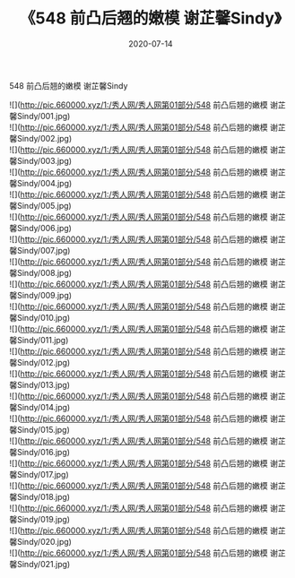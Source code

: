 ﻿---
layout: post
title:  《548 前凸后翘的嫩模 谢芷馨Sindy》
date:   2020-07-14
img: http://pic.660000.xyz/1:/秀人网/秀人网第01部分/548 前凸后翘的嫩模 谢芷馨Sindy/000.jpg
categories: [美女, 清纯, 唯美]
---

548 前凸后翘的嫩模 谢芷馨Sindy

  ![](http://pic.660000.xyz/1:/秀人网/秀人网第01部分/548 前凸后翘的嫩模 谢芷馨Sindy/001.jpg) <br> ![](http://pic.660000.xyz/1:/秀人网/秀人网第01部分/548 前凸后翘的嫩模 谢芷馨Sindy/002.jpg) <br> ![](http://pic.660000.xyz/1:/秀人网/秀人网第01部分/548 前凸后翘的嫩模 谢芷馨Sindy/003.jpg) <br> ![](http://pic.660000.xyz/1:/秀人网/秀人网第01部分/548 前凸后翘的嫩模 谢芷馨Sindy/004.jpg) <br> ![](http://pic.660000.xyz/1:/秀人网/秀人网第01部分/548 前凸后翘的嫩模 谢芷馨Sindy/005.jpg) <br> ![](http://pic.660000.xyz/1:/秀人网/秀人网第01部分/548 前凸后翘的嫩模 谢芷馨Sindy/006.jpg) <br> ![](http://pic.660000.xyz/1:/秀人网/秀人网第01部分/548 前凸后翘的嫩模 谢芷馨Sindy/007.jpg) <br> ![](http://pic.660000.xyz/1:/秀人网/秀人网第01部分/548 前凸后翘的嫩模 谢芷馨Sindy/008.jpg) <br> ![](http://pic.660000.xyz/1:/秀人网/秀人网第01部分/548 前凸后翘的嫩模 谢芷馨Sindy/009.jpg) <br> ![](http://pic.660000.xyz/1:/秀人网/秀人网第01部分/548 前凸后翘的嫩模 谢芷馨Sindy/010.jpg) <br> ![](http://pic.660000.xyz/1:/秀人网/秀人网第01部分/548 前凸后翘的嫩模 谢芷馨Sindy/011.jpg) <br> ![](http://pic.660000.xyz/1:/秀人网/秀人网第01部分/548 前凸后翘的嫩模 谢芷馨Sindy/012.jpg) <br> ![](http://pic.660000.xyz/1:/秀人网/秀人网第01部分/548 前凸后翘的嫩模 谢芷馨Sindy/013.jpg) <br> ![](http://pic.660000.xyz/1:/秀人网/秀人网第01部分/548 前凸后翘的嫩模 谢芷馨Sindy/014.jpg) <br> ![](http://pic.660000.xyz/1:/秀人网/秀人网第01部分/548 前凸后翘的嫩模 谢芷馨Sindy/015.jpg) <br> ![](http://pic.660000.xyz/1:/秀人网/秀人网第01部分/548 前凸后翘的嫩模 谢芷馨Sindy/016.jpg) <br> ![](http://pic.660000.xyz/1:/秀人网/秀人网第01部分/548 前凸后翘的嫩模 谢芷馨Sindy/017.jpg) <br> ![](http://pic.660000.xyz/1:/秀人网/秀人网第01部分/548 前凸后翘的嫩模 谢芷馨Sindy/018.jpg) <br> ![](http://pic.660000.xyz/1:/秀人网/秀人网第01部分/548 前凸后翘的嫩模 谢芷馨Sindy/019.jpg) <br> ![](http://pic.660000.xyz/1:/秀人网/秀人网第01部分/548 前凸后翘的嫩模 谢芷馨Sindy/020.jpg) <br> ![](http://pic.660000.xyz/1:/秀人网/秀人网第01部分/548 前凸后翘的嫩模 谢芷馨Sindy/021.jpg) <br>